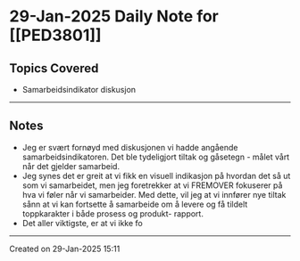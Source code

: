 # 29-Jan-2025 Daily Note for [[PED3801]]

## Topics Covered
- Samarbeidsindikator diskusjon

---
## Notes
- Jeg er svært fornøyd med diskusjonen vi hadde angående samarbeidsindikatoren. Det ble tydeligjort tiltak og gåsetegn - målet vårt når det gjelder samarbeid.
- Jeg synes det er greit at vi fikk en visuell indikasjon på hvordan det så ut som vi samarbeidet, men jeg foretrekker at vi FREMOVER fokuserer på hva vi føler når vi samarbeider. Med dette, vil jeg at vi innfører nye tiltak sånn at vi kan fortsette å samarbeide om å levere og få tildelt toppkarakter i både prosess og produkt- rapport.
- Det aller viktigste, er at vi ikke fo

---

Created on 29-Jan-2025 15:11
